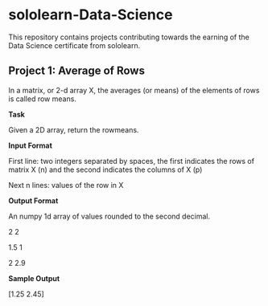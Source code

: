 # sololearn-Data-Science
This repository contains projects contributing towards the earning of the Data Science certificate from sololearn.

## Project 1: Average of Rows

In a matrix, or 2-d array X, the averages (or means) of the elements of rows is called row means.

**Task**

Given a 2D array, return the rowmeans.

**Input Format**

First line: two integers separated by spaces, the first indicates the rows of matrix X (n) and the second indicates the columns of X (p)

Next n lines: values of the row in X

**Output Format**

An numpy 1d array of values rounded to the second decimal.

2 2

1.5 1

2 2.9

**Sample Output**

[1.25 2.45]
